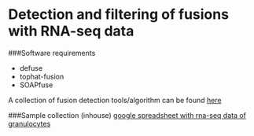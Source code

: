 Detection and filtering of fusions with RNA-seq data
====================================================

###Software requirements
+ defuse
+ tophat-fusion
+ SOAPfuse

A collection of fusion detection tools/algorithm can be found [here](http://pubmed)

###Sample collection (inhouse)
[google spreadsheet with rna-seq data of granulocytes](linktospreadsheet)
